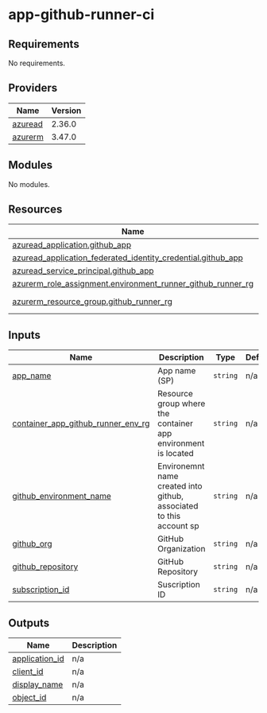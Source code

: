 # app-github-runner-ci

<!-- BEGINNING OF PRE-COMMIT-TERRAFORM DOCS HOOK -->
## Requirements

No requirements.

## Providers

| Name | Version |
|------|---------|
| <a name="provider_azuread"></a> [azuread](#provider\_azuread) | 2.36.0 |
| <a name="provider_azurerm"></a> [azurerm](#provider\_azurerm) | 3.47.0 |

## Modules

No modules.

## Resources

| Name | Type |
|------|------|
| [azuread_application.github_app](https://registry.terraform.io/providers/hashicorp/azuread/latest/docs/resources/application) | resource |
| [azuread_application_federated_identity_credential.github_app](https://registry.terraform.io/providers/hashicorp/azuread/latest/docs/resources/application_federated_identity_credential) | resource |
| [azuread_service_principal.github_app](https://registry.terraform.io/providers/hashicorp/azuread/latest/docs/resources/service_principal) | resource |
| [azurerm_role_assignment.environment_runner_github_runner_rg](https://registry.terraform.io/providers/hashicorp/azurerm/latest/docs/resources/role_assignment) | resource |
| [azurerm_resource_group.github_runner_rg](https://registry.terraform.io/providers/hashicorp/azurerm/latest/docs/data-sources/resource_group) | data source |

## Inputs

| Name | Description | Type | Default | Required |
|------|-------------|------|---------|:--------:|
| <a name="input_app_name"></a> [app\_name](#input\_app\_name) | App name (SP) | `string` | n/a | yes |
| <a name="input_container_app_github_runner_env_rg"></a> [container\_app\_github\_runner\_env\_rg](#input\_container\_app\_github\_runner\_env\_rg) | Resource group where the container app environment is located | `string` | n/a | yes |
| <a name="input_github_environment_name"></a> [github\_environment\_name](#input\_github\_environment\_name) | Environemnt name created into github, associated to this account sp | `string` | n/a | yes |
| <a name="input_github_org"></a> [github\_org](#input\_github\_org) | GitHub Organization | `string` | n/a | yes |
| <a name="input_github_repository"></a> [github\_repository](#input\_github\_repository) | GitHub Repository | `string` | n/a | yes |
| <a name="input_subscription_id"></a> [subscription\_id](#input\_subscription\_id) | Suscription ID | `string` | n/a | yes |

## Outputs

| Name | Description |
|------|-------------|
| <a name="output_application_id"></a> [application\_id](#output\_application\_id) | n/a |
| <a name="output_client_id"></a> [client\_id](#output\_client\_id) | n/a |
| <a name="output_display_name"></a> [display\_name](#output\_display\_name) | n/a |
| <a name="output_object_id"></a> [object\_id](#output\_object\_id) | n/a |
<!-- END OF PRE-COMMIT-TERRAFORM DOCS HOOK -->

